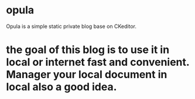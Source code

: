 # opula
Opula is a simple static private blog base on CKeditor. 

# the goal of this blog is to use it in local or internet fast and convenient. Manager your local document in local also a good idea.
